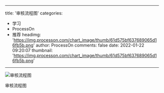 
---
title: '审核流程图'
categories: 
 - 学习
 - ProcessOn
 - 推荐
headimg: 'https://img.processon.com/chart_image/thumb/61d575bf637689065d16fb5b.png'
author: ProcessOn
comments: false
date: 2022-01-22 09:20:07
thumbnail: 'https://img.processon.com/chart_image/thumb/61d575bf637689065d16fb5b.png'
---

<div>   
<img class="thumb" alt="审核流程图" src="https://img.processon.com/chart_image/thumb/61d575bf637689065d16fb5b.png" referrerpolicy="no-referrer">
<p>审核流程图</p>  
</div>
            